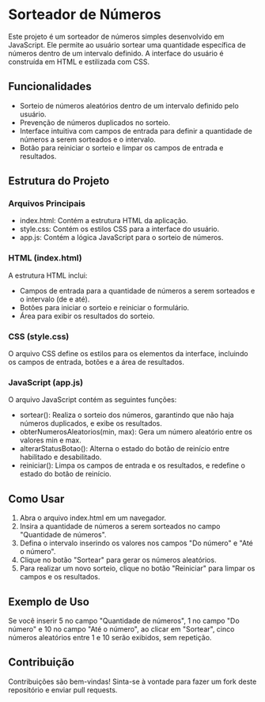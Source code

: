 # Sorteador de Números
Este projeto é um sorteador de números simples desenvolvido em JavaScript. Ele permite ao usuário sortear uma quantidade específica de números dentro de um intervalo definido. A interface do usuário é construída em HTML e estilizada com CSS.

## Funcionalidades
- Sorteio de números aleatórios dentro de um intervalo definido pelo usuário.
- Prevenção de números duplicados no sorteio.
- Interface intuitiva com campos de entrada para definir a quantidade de números a serem sorteados e o intervalo.
- Botão para reiniciar o sorteio e limpar os campos de entrada e resultados.
## Estrutura do Projeto
### Arquivos Principais
- index.html: Contém a estrutura HTML da aplicação.
- style.css: Contém os estilos CSS para a interface do usuário.
- app.js: Contém a lógica JavaScript para o sorteio de números.
### HTML (index.html)
A estrutura HTML inclui:

- Campos de entrada para a quantidade de números a serem sorteados e o intervalo (de e até).
- Botões para iniciar o sorteio e reiniciar o formulário.
- Área para exibir os resultados do sorteio.
### CSS (style.css)
O arquivo CSS define os estilos para os elementos da interface, incluindo os campos de entrada, botões e a área de resultados.

### JavaScript (app.js)
O arquivo JavaScript contém as seguintes funções:

- sortear(): Realiza o sorteio dos números, garantindo que não haja números duplicados, e exibe os resultados.
- obterNumerosAleatorios(min, max): Gera um número aleatório entre os valores min e max.
- alterarStatusBotao(): Alterna o estado do botão de reinício entre habilitado e desabilitado.
- reiniciar(): Limpa os campos de entrada e os resultados, e redefine o estado do botão de reinício.
## Como Usar
1. Abra o arquivo index.html em um navegador.
2. Insira a quantidade de números a serem sorteados no campo "Quantidade de números".
3. Defina o intervalo inserindo os valores nos campos "Do número" e "Até o número".
4. Clique no botão "Sortear" para gerar os números aleatórios.
5. Para realizar um novo sorteio, clique no botão "Reiniciar" para limpar os campos e os resultados.
## Exemplo de Uso
Se você inserir 5 no campo "Quantidade de números", 1 no campo "Do número" e 10 no campo "Até o número", ao clicar em "Sortear", cinco números aleatórios entre 1 e 10 serão exibidos, sem repetição.

## Contribuição
Contribuições são bem-vindas! Sinta-se à vontade para fazer um fork deste repositório e enviar pull requests.
